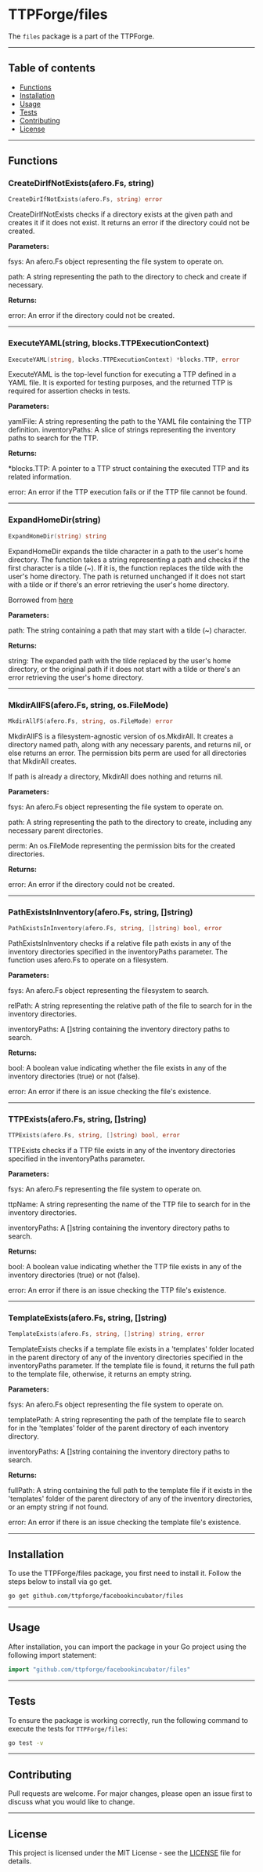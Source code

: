 # TTPForge/files

The `files` package is a part of the TTPForge.

---

## Table of contents

- [Functions](#functions)
- [Installation](#installation)
- [Usage](#usage)
- [Tests](#tests)
- [Contributing](#contributing)
- [License](#license)

---

## Functions

### CreateDirIfNotExists(afero.Fs, string)

```go
CreateDirIfNotExists(afero.Fs, string) error
```

CreateDirIfNotExists checks if a directory exists at the
given path and creates it if it does not exist.
It returns an error if the directory could not be created.

**Parameters:**

fsys: An afero.Fs object representing the file system to operate on.

path: A string representing the path to the directory to check and
create if necessary.

**Returns:**

error: An error if the directory could not be created.

---

### ExecuteYAML(string, blocks.TTPExecutionContext)

```go
ExecuteYAML(string, blocks.TTPExecutionContext) *blocks.TTP, error
```

ExecuteYAML is the top-level function for executing a TTP defined
in a YAML file. It is exported for testing purposes,
and the returned TTP is required for assertion checks in tests.

**Parameters:**

yamlFile: A string representing the path to the YAML file containing
the TTP definition.
inventoryPaths: A slice of strings representing the inventory paths
to search for the TTP.

**Returns:**

*blocks.TTP: A pointer to a TTP struct containing the executed TTP
and its related information.

error: An error if the TTP execution fails or if the TTP file cannot be found.

---

### ExpandHomeDir(string)

```go
ExpandHomeDir(string) string
```

ExpandHomeDir expands the tilde character in a path to the user's home
directory. The function takes a string representing a path and checks if the
first character is a tilde (~). If it is, the function replaces the tilde
with the user's home directory. The path is returned unchanged if it does
not start with a tilde or if there's an error retrieving the user's home
directory.

Borrowed from
[here](https://github.com/l50/goutils/blob/e91b7c4e18e23c53e35d04fa7961a5a14ca8ef39/fileutils.go#L283-L318)

**Parameters:**

path: The string containing a path that may start with a tilde (~) character.

**Returns:**

string: The expanded path with the tilde replaced by the user's home
directory, or the original path if it does not start with a tilde or
there's an error retrieving the user's home directory.

---

### MkdirAllFS(afero.Fs, string, os.FileMode)

```go
MkdirAllFS(afero.Fs, string, os.FileMode) error
```

MkdirAllFS is a filesystem-agnostic version of os.MkdirAll.
It creates a directory named path, along with any necessary parents, and
returns nil, or else returns an error. The permission bits perm are used
for all directories that MkdirAll creates.

If path is already a directory, MkdirAll does nothing and returns nil.

**Parameters:**

fsys: An afero.Fs object representing the file system to operate on.

path: A string representing the path to the directory to create, including
any necessary parent directories.

perm: An os.FileMode representing the permission bits for the created
directories.

**Returns:**

error: An error if the directory could not be created.

---

### PathExistsInInventory(afero.Fs, string, []string)

```go
PathExistsInInventory(afero.Fs, string, []string) bool, error
```

PathExistsInInventory checks if a relative file path exists in any of the
inventory directories specified in the inventoryPaths parameter. The function
uses afero.Fs to operate on a filesystem.

**Parameters:**

fsys: An afero.Fs object representing the filesystem to search.

relPath: A string representing the relative path of the file to search
for in the inventory directories.

inventoryPaths: A []string containing the inventory directory paths
to search.

**Returns:**

bool: A boolean value indicating whether the file exists in any of the
inventory directories (true) or not (false).

error: An error if there is an issue checking the file's existence.

---

### TTPExists(afero.Fs, string, []string)

```go
TTPExists(afero.Fs, string, []string) bool, error
```

TTPExists checks if a TTP file exists in any of the inventory directories
specified in the inventoryPaths parameter.

**Parameters:**

fsys: An afero.Fs representing the file system to operate on.

ttpName: A string representing the name of the TTP file to search for
in the inventory directories.

inventoryPaths: A []string containing the inventory directory paths
to search.

**Returns:**

bool: A boolean value indicating whether the TTP file exists in any of
the inventory directories (true) or not (false).

error: An error if there is an issue checking the TTP file's existence.

---

### TemplateExists(afero.Fs, string, []string)

```go
TemplateExists(afero.Fs, string, []string) string, error
```

TemplateExists checks if a template file exists in a 'templates' folder
located in the parent directory of any of the inventory directories specified
in the inventoryPaths parameter. If the template file is found, it returns
the full path to the template file, otherwise, it returns an empty string.

**Parameters:**

fsys: An afero.Fs object representing the file system to operate on.

templatePath: A string representing the path of the template file to search
for in the 'templates' folder of the parent directory of each inventory
directory.

inventoryPaths: A []string containing the inventory directory
paths to search.

**Returns:**

fullPath: A string containing the full path to the template file if it
exists in the 'templates' folder of the parent directory of any of the
inventory directories, or an empty string if not found.

error: An error if there is an issue checking the template file's existence.

---

## Installation

To use the TTPForge/files package, you first need to install it.
Follow the steps below to install via go get.

```bash
go get github.com/ttpforge/facebookincubator/files
```

---

## Usage

After installation, you can import the package in your Go project
using the following import statement:

```go
import "github.com/ttpforge/facebookincubator/files"
```

---

## Tests

To ensure the package is working correctly, run the following
command to execute the tests for `TTPForge/files`:

```bash
go test -v
```

---

## Contributing

Pull requests are welcome. For major changes,
please open an issue first to discuss what
you would like to change.

---

## License

This project is licensed under the MIT
License - see the [LICENSE](../LICENSE)
file for details.
